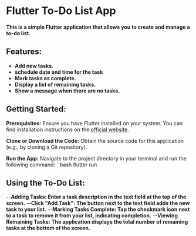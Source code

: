 # Flutter To-Do List App

**This is a simple Flutter application that allows you to create and manage a to-do list.**

## Features:

- **Add new tasks.**
- **schedule date and time for the task**
- **Mark tasks as complete.**
- **Display a list of remaining tasks.**
- **Show a message when there are no tasks.**

## Getting Started:

**Prerequisites:** Ensure you have Flutter installed on your system. You can find installation instructions on the [official website](https://docs.flutter.dev/get-started/install).

**Clone or Download the Code:** Obtain the source code for this application (e.g., by cloning a Git repository).

**Run the App:** Navigate to the project directory in your terminal and run the following command:
``bash
flutter run
## Using the To-Do List:

--**Adding Tasks: Enter a task description in the text field at the top of the screen.**
--**Click "Add Task": The button next to the text field adds the new task to your list.**
--**Marking Tasks Complete: Tap the checkmark icon next to a task to remove it from your list, indicating completion.**
-**-Viewing Remaining Tasks: The application displays the total number of remaining tasks at the bottom of the screen.**
